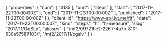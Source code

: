 {
  "properties": {
    "num": [
      13135
    ],
    "unit": [
      "steps"
    ],
    "start": [
      "2017-11-22T00:00:00Z"
    ],
    "end": [
      "2017-11-23T00:00:00Z"
    ],
    "published": [
      "2017-11-23T00:00:00Z"
    ]
  },
  "client_id": "https://www-api.jvt.me/fit",
  "date": "2017-11-23T00:00:00Z",
  "kind": "steps",
  "h": "h-measure",
  "slug": "2017/11/OgSLV",
  "aliases": [
    "/mf2/09721be2-2267-4a7b-810f-530e57587103/",
    "/mf2/2017/11/ogslv"
  ]
}
